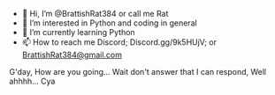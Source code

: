 - 👋 Hi, I’m @BrattishRat384 or call me Rat
- 👀 I’m interested in Python and coding in general
- 🌱 I’m currently learning Python
- 📫 How to reach me Discord; Discord.gg/9k5HUjV; or BrattishRat384@gmail.com

G'day,
How are you going... Wait don't answer that I can respond,
Well ahhhh...
Cya

